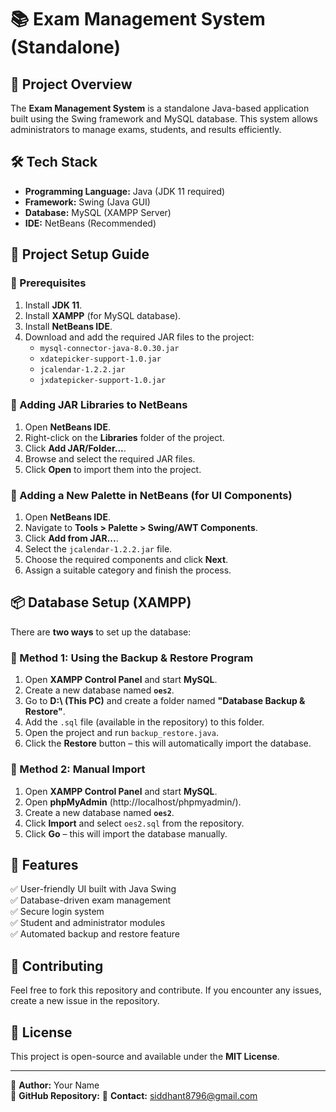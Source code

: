 # 📚 Exam Management System (Standalone)

## 🚀 Project Overview
The **Exam Management System** is a standalone Java-based application built using the Swing framework and MySQL database. This system allows administrators to manage exams, students, and results efficiently.

## 🛠️ Tech Stack
- **Programming Language:** Java (JDK 11 required)
- **Framework:** Swing (Java GUI)
- **Database:** MySQL (XAMPP Server)
- **IDE:** NetBeans (Recommended)

## 📂 Project Setup Guide
### 🔹 Prerequisites
1. Install **JDK 11**.
2. Install **XAMPP** (for MySQL database).
3. Install **NetBeans IDE**.
4. Download and add the required JAR files to the project:
   - `mysql-connector-java-8.0.30.jar`
   - `xdatepicker-support-1.0.jar`
   - `jcalendar-1.2.2.jar`
   - `jxdatepicker-support-1.0.jar`

### 🔹 Adding JAR Libraries to NetBeans
1. Open **NetBeans IDE**.
2. Right-click on the **Libraries** folder of the project.
3. Click **Add JAR/Folder...**.
4. Browse and select the required JAR files.
5. Click **Open** to import them into the project.

### 🔹 Adding a New Palette in NetBeans (for UI Components)
1. Open **NetBeans IDE**.
2. Navigate to **Tools > Palette > Swing/AWT Components**.
3. Click **Add from JAR...**.
4. Select the `jcalendar-1.2.2.jar` file.
5. Choose the required components and click **Next**.
6. Assign a suitable category and finish the process.

## 📦 Database Setup (XAMPP)
There are **two ways** to set up the database:

### 🔹 Method 1: Using the Backup & Restore Program
1. Open **XAMPP Control Panel** and start **MySQL**.
2. Create a new database named **`oes2`**.
3. Go to **D:\ (This PC)** and create a folder named **"Database Backup & Restore"**.
4. Add the `.sql` file (available in the repository) to this folder.
5. Open the project and run `backup_restore.java`.
6. Click the **Restore** button – this will automatically import the database.

### 🔹 Method 2: Manual Import
1. Open **XAMPP Control Panel** and start **MySQL**.
2. Open **phpMyAdmin** (http://localhost/phpmyadmin/).
3. Create a new database named **`oes2`**.
4. Click **Import** and select `oes2.sql` from the repository.
5. Click **Go** – this will import the database manually.

## 🎯 Features
✅ User-friendly UI built with Java Swing  
✅ Database-driven exam management  
✅ Secure login system  
✅ Student and administrator modules  
✅ Automated backup and restore feature  

## 🤝 Contributing
Feel free to fork this repository and contribute. If you encounter any issues, create a new issue in the repository.

## 📜 License
This project is open-source and available under the **MIT License**.

---
📌 **Author:** Your Name  
📌 **GitHub Repository:** 
📌 **Contact:** siddhant8796@gmail.com

